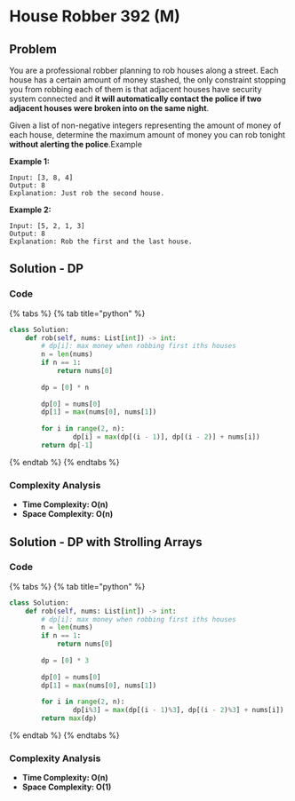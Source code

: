 # House Robber 392 (M)

## Problem

You are a professional robber planning to rob houses along a street. Each house has a certain amount of money stashed, the only constraint stopping you from robbing each of them is that adjacent houses have security system connected and **it will automatically contact the police if two adjacent houses were broken into on the same night**.

Given a list of non-negative integers representing the amount of money of each house, determine the maximum amount of money you can rob tonight **without alerting the police**.Example

**Example 1:**

```
Input: [3, 8, 4]
Output: 8
Explanation: Just rob the second house.
```

**Example 2:**

```
Input: [5, 2, 1, 3]
Output: 8
Explanation: Rob the first and the last house.
```

## Solution - DP

### Code

{% tabs %}
{% tab title="python" %}
```python
class Solution:
    def rob(self, nums: List[int]) -> int:
        # dp[i]: max money when robbing first iths houses 
        n = len(nums)
        if n == 1:
            return nums[0]
        
        dp = [0] * n
        
        dp[0] = nums[0]
        dp[1] = max(nums[0], nums[1])
        
        for i in range(2, n):
                dp[i] = max(dp[(i - 1)], dp[(i - 2)] + nums[i])
        return dp[-1]
```
{% endtab %}
{% endtabs %}

### Complexity Analysis

* **Time Complexity: O(n)**
* **Space Complexity: O(n)**

## Solution - DP with Strolling Arrays

### Code

{% tabs %}
{% tab title="python" %}
```python
class Solution:
    def rob(self, nums: List[int]) -> int:
        # dp[i]: max money when robbing first iths houses 
        n = len(nums)
        if n == 1:
            return nums[0]
        
        dp = [0] * 3
        
        dp[0] = nums[0]
        dp[1] = max(nums[0], nums[1])
        
        for i in range(2, n):
                dp[i%3] = max(dp[(i - 1)%3], dp[(i - 2)%3] + nums[i])
        return max(dp)
```
{% endtab %}
{% endtabs %}

### Complexity Analysis

* **Time Complexity: O(n)**
* **Space Complexity: O(1)**
